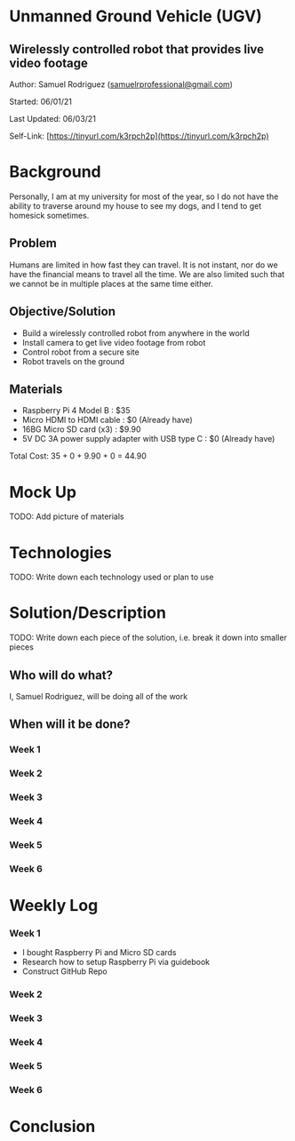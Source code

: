 <!-----
NEW: Check the "Suppress top comment" option to remove this info from the output.

Conversion time: 0.366 seconds.


Using this Markdown file:

1. Paste this output into your source file.
2. See the notes and action items below regarding this conversion run.
3. Check the rendered output (headings, lists, code blocks, tables) for proper
   formatting and use a linkchecker before you publish this page.

Conversion notes:

* Docs to Markdown version 1.0β29
* Thu Jun 03 2021 10:52:30 GMT-0700 (PDT)
* Source doc: UGV Robot

WARNING:
You have 6 H1 headings. You may want to use the "H1 -> H2" option to demote all headings by one level.

----->

# Unmanned Ground Vehicle (UGV)


## Wirelessly controlled robot that provides live video footage

Author: Samuel Rodriguez ([samuelrprofessional@gmail.com](mailto:samuelrprofessional@gmail.com))

Started: 06/01/21

Last Updated: 06/03/21

Self-Link: [https://tinyurl.com/k3rpch2p](https://tinyurl.com/k3rpch2p)


# Background

Personally, I am at my university for most of the year, so I do not have the ability to traverse around my house to see my dogs, and I tend to get homesick sometimes.


## Problem

Humans are limited in how fast they can travel. It is not instant, nor do we have the financial means to travel all the time. We are also limited such that we cannot be in multiple places at the same time either.


## Objective/Solution



*   Build a wirelessly controlled robot from anywhere in the world
*   Install camera to get live video footage from robot
*   Control robot from a secure site
*   Robot travels on the ground


## Materials



*   Raspberry Pi 4 Model B : $35
*   Micro HDMI to HDMI cable : $0 (Already have)
*   16BG Micro SD card (x3) : $9.90
*   5V DC 3A power supply adapter with USB type C : $0 (Already have)

Total Cost: 35 + 0 + 9.90 + 0 = 44.90


# Mock Up

TODO: Add picture of materials


# Technologies

TODO: Write down each technology used or plan to use


# Solution/Description

TODO: Write down each piece of the solution, i.e. break it down into smaller pieces


## Who will do what?

I, Samuel Rodriguez, will be doing all of the work


## When will it be done?


### Week 1


### Week 2


### Week 3


### Week 4


### Week 5


### Week 6


# Weekly Log


### Week 1



*   I bought Raspberry Pi and Micro SD cards
*   Research how to setup Raspberry Pi via guidebook 
*   Construct GitHub Repo


### Week 2


### Week 3


### Week 4


### Week 5


### Week 6


# Conclusion
